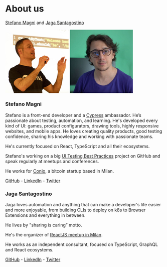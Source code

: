 # About us

[Stefano Magni](#stefano-magni) and [Jaga Santagostino](#jaga-santagostino)

<a href="#stefano-magni"><img src="../assets/images/stefano-magni.jpg" alt="Stefano Magni" style="max-width: 40%;"/></a>
<a href="#jaga-santagostino"><img src="../assets/images/jaga-santagostino.jpg" alt="Jaga Santagostino" style="max-width: 40%;"/></a>

### Stefano Magni

Stefano is a front-end developer and a [Cypress](https://www.cypress.io) ambassador. He’s passionate about testing, automation, and learning. He's developed every kind of UI: games, product configurators, drawing tools, highly responsive websites, and mobile apps. He loves creating quality products, good testing confidence, sharing his knowledge and working with passionate teams.

He's currently focused on React, TypeScript and all their ecosystems.

Stefano's working on a big [UI Testing Best Practices](https://github.com/NoriSte/ui-testing-best-practices) project on GitHub and speak regularly at meetups and conferences.

He works for [Conio](https://conio.com), a bitcoin startup based in Milan.

[GitHub](https://github.com/NoriSte) - [LinkedIn](https://www.linkedin.com/in/noriste/) - [Twitter](https://twitter.com/NoriSte)

### Jaga Santagostino

Jaga loves automation and anything that can make a developer's life easier and more enjoyable, from building CLIs to deploy on k8s to Browser Extensions and everything in between.

He lives by "sharing is caring” motto.

He's the organizer of [ReactJS meetup in Milan](https://www.meetup.com/it-IT/React-JS-Milano/).

He works as an independent consultant, focused on TypeScript, GraphQL and React ecosystems.

[GitHub](https://github.com/kandros) - [LinkedIn](https://www.linkedin.com/in/jaga-santagostino-500676b0/) - [Twitter](https://twitter.com/kandros5591)
